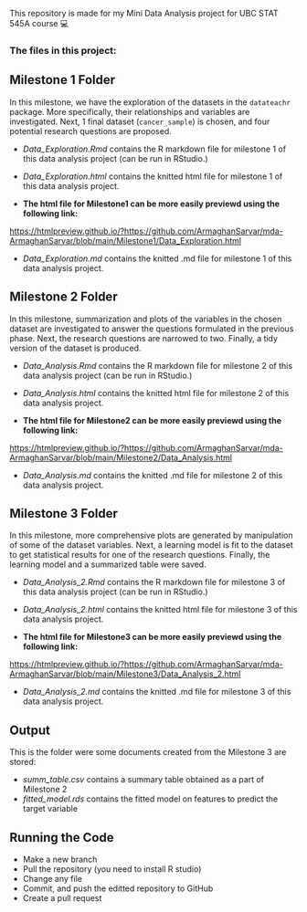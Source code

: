 This repository is made for my Mini Data Analysis project for UBC STAT 545A course 💻

### The files in this project:

## Milestone 1 Folder
In this milestone, we have the exploration of the datasets in the `datateachr` package. More specifically, their relationships and variables are investigated. 
Next, 1 final dataset (`cancer_sample`) is chosen, and four potential research questions are proposed.
* *Data_Exploration.Rmd* contains the R markdown file for milestone 1 of this data analysis project (can be run in RStudio.)
* *Data_Exploration.html* contains the knitted html file for milestone 1 of this data analysis project.

* **The html file for Milestone1 can be more easily previewd using the following link:**

https://htmlpreview.github.io/?https://github.com/ArmaghanSarvar/mda-ArmaghanSarvar/blob/main/Milestone1/Data_Exploration.html

* *Data_Exploration.md* contains the knitted .md file for milestone 1 of this data analysis project.

## Milestone 2 Folder
In this milestone, summarization and plots of the variables in the chosen dataset are investigated to answer the questions formulated in the previous phase. Next, the research questions are narrowed to two. Finally, a tidy version of the dataset is produced.
* *Data_Analysis.Rmd* contains the R markdown file for milestone 2 of this data analysis project (can be run in RStudio.)
* *Data_Analysis.html* contains the knitted html file for milestone 2 of this data analysis project.

* **The html file for Milestone2 can be more easily previewd using the following link:**

https://htmlpreview.github.io/?https://github.com/ArmaghanSarvar/mda-ArmaghanSarvar/blob/main/Milestone2/Data_Analysis.html

* *Data_Analysis.md* contains the knitted .md file for milestone 2 of this data analysis project.


## Milestone 3 Folder
In this milestone, more comprehensive plots are generated by manipulation of some of the dataset variables. Next, a learning model is fit to the dataset to get statistical results for one of the research questions. Finally, the learning model and a summarized table were saved. 
* *Data_Analysis_2.Rmd* contains the R markdown file for milestone 3 of this data analysis project (can be run in RStudio.)
* *Data_Analysis_2.html* contains the knitted html file  for milestone 3 of this data analysis project.

* **The html file for Milestone3 can be more easily previewd using the following link:**

https://htmlpreview.github.io/?https://github.com/ArmaghanSarvar/mda-ArmaghanSarvar/blob/main/Milestone3/Data_Analysis_2.html

* *Data_Analysis_2.md* contains the knitted .md file for milestone 3 of this data analysis project.

## Output
This is the folder were some documents created from the Milestone 3 are stored:
* *summ_table.csv* contains a summary table obtained as a part of Milestone 2
* *fitted_model.rds* contains the fitted model on features to predict the target variable


## Running the Code
* Make a new branch
* Pull the repository (you need to install R studio)
* Change any file
* Commit, and push the editted repository to GitHub
* Create a pull request 
